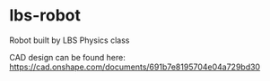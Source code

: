 # lbs-robot
Robot built by LBS Physics class

CAD design can be found here:
https://cad.onshape.com/documents/691b7e8195704e04a729bd30
